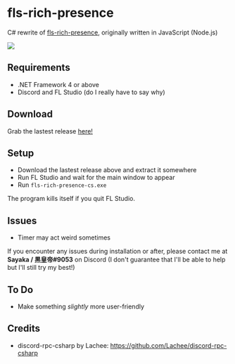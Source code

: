# fls-rich-presence
C# rewrite of [fls-rich-presence](https://github.com/SayakaIsBaka/fls-rich-presence), originally written in JavaScript (Node.js)

![](https://sayakaisbaka.s-ul.eu/vzEJx3bb.png)

## Requirements

- .NET Framework 4 or above
- Discord and FL Studio (do I really have to say why)

## Download

Grab the lastest release [here!](https://github.com/SayakaIsBaka/fls-rich-presence/releases/lastest)

## Setup

- Download the lastest release above and extract it somewhere
- Run FL Studio and wait for the main window to appear
- Run `fls-rich-presence-cs.exe`

The program kills itself if you quit FL Studio.

## Issues

- Timer may act weird sometimes

If you encounter any issues during installation or after, please contact me at **Sayaka / 黒皇帝#9053** on Discord (I don't guarantee that I'll be able to help but I'll still try my best!)

## To Do

- Make something *slightly* more user-friendly

## Credits

- discord-rpc-csharp by Lachee: https://github.com/Lachee/discord-rpc-csharp
